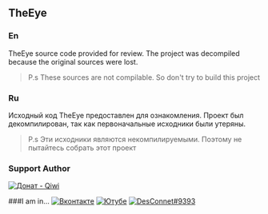 ## TheEye

### En
TheEye source code provided for review. The project was decompiled because the original sources were lost.

> P.s These sources are not compilable. So don't try to build this project

### Ru
Исходный код TheEye предоставлен для ознакомления. Проект был декомпилирован, так как первоначальные исходники были утеряны.

> P.s Эти исходники являются некомпилируемыми. Поэтому не пытайтесь собрать этот проект

### Support Author
[![Донат - Qiwi](https://img.shields.io/badge/Donate-Qiwi-orange?logo=qiwi)](https://qiwi.com/n/theDesConnet)

###I am in...
[![Вконтакте](https://img.shields.io/badge/VK-blue?logo=vk)](https://vk.com/endnet)
[![Ютубе](https://img.shields.io/badge/YouTube-FF0000?logo=youtube)](https://youtube.com/c/DesConnet)
[![DesConnet#9393](https://img.shields.io/badge/DesConnet%239393-7289DA?logo=discord&logoColor=white)](https://discord.com/users/1027310755760062545/)